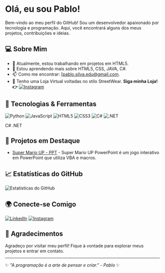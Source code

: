 # Olá, eu sou Pablo!

Bem-vindo ao meu perfil do GitHub! Sou um desenvolvedor apaixonado por tecnologia e programação. Aqui, você encontrará alguns dos meus projetos, contribuições e ideias.

## 💻 Sobre Mim

- 🔭 Atualmente, estou trabalhando em projetos em HTML5.
- 🌱 Estou aprendendo mais sobre HTML5, CSS, JAVA, C#.
- 📫 Como me encontrar: [pablo.silva.edu@gmail.com.
- 🛒 Tenho uma Loja Virtual voltadas no stilo StreetWear.  **Siga minha Loja!👉** [![Instagram](https://upload.wikimedia.org/wikipedia/commons/a/a5/Instagram_icon.png)](https://www.instagram.com/seu_usuario)


## 🚀 Tecnologias & Ferramentas

![Python](https://img.shields.io/badge/-Python-3776AB?style=flat-square&logo=python&logoColor=white)
![JavaScript](https://img.shields.io/badge/-JavaScript-F7DF1E?style=flat-square&logo=javascript&logoColor=black)
![HTML5](https://img.shields.io/badge/-HTML5-E34F26?style=flat-square&logo=html5&logoColor=white)
![CSS3](https://img.shields.io/badge/-CSS3-1572B6?style=flat-square&logo=css3&logoColor=white)
![C#](https://img.shields.io/badge/-C%23-239120?style=flat-square&logo=csharp&logoColor=white)
![.NET](https://img.shields.io/badge/-.NET-512BD4?style=flat-square&logo=.net&logoColor=white)

C# .NET

## 🌟 Projetos em Destaque

- [Super Mario UP - PPT](https://github.com/pabloedusilva/SuperMario_PowerPoint) - Super Mario UP PowerPoint é um jogo interativo em PowerPoint que utiliza VBA e macros.

## 📈 Estatísticas do GitHub

![Estatísticas do GitHub](https://github-readme-stats.vercel.app/api?pabloedusilva-github&show_icons=true&theme=dark)

## 🌍 Conecte-se Comigo

[![LinkedIn](https://img.shields.io/badge/-LinkedIn-0077B5?style=flat-square&logo=linkedin&logoColor=white)](https://www.linkedin.com/in/seu-linkedin)
[![Instagram](https://img.shields.io/badge/-Instagram-E4405F?style=flat-square&logo=instagram&logoColor=white)](https://www.instagram.com/seu-instagram)

## 🎉 Agradecimentos

Agradeço por visitar meu perfil! Fique à vontade para explorar meus projetos e entrar em contato.

---

✨ *"A programação é a arte de pensar e criar." - Pablo* ✨
